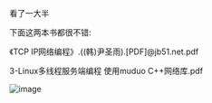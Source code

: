 看了一大半

下面这两本书都很不错:

《TCP IP网络编程》.((韩)尹圣雨).[PDF]@jb51.net.pdf

3-Linux多线程服务端编程  使用muduo C++网络库.pdf

![image](https://github.com/1AoB/Picture/assets/78208268/a735f285-a74f-40c8-b2e1-36013842e3ae)
